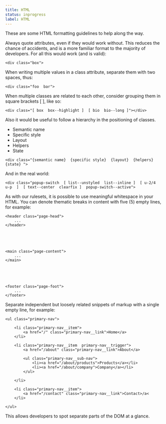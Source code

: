 ```yaml
---
title: HTML
status: inprogress
label: HTML
---
```


These are some HTML formatting guidelines to help along the way.

Always quote attributes, even if they would work without. This reduces the chance of accidents, and is a more familiar format to the majority of developers. For all this would work (and is valid):

```
<div class="box">
```

When writing multiple values in a class attribute, separate them with two spaces, thus:

```
<div class="foo  bar">
```

When multiple classes are related to each other, consider grouping them in square brackets [ ], like so:

```
<div class="[ box  box--highlight ]  [ bio  bio--long ]"></div>
```

Also it would be useful to follow a hierarchy in the positioning of classes.

* Semantic name
* Specific style
* Layout
* Helpers
* State

```
<div class="{semantic name}  {specific style}  {layout}  {helpers}  {state} ">
```

And in the real world:

```
<div class="popup-switch  [ list--unstyled  list--inline ]  [ u-2/4  u-p  ]  [ text--center  clearfix ]  popup-switch--active">
```

As with our rulesets, it is possible to use meaningful whitespace in your HTML. You can denote thematic breaks in content with five (5) empty lines, for example:

```
<header class="page-head">
    ...
</header>





<main class="page-content">
    ...
</main>





<footer class="page-foot">
    ...
</footer>
```

Separate independent but loosely related snippets of markup with a single empty line, for example:

```
<ul class="primary-nav">

    <li class="primary-nav__item">
        <a href="/" class="primary-nav__link">Home</a>
    </li>

    <li class="primary-nav__item  primary-nav__trigger">
        <a href="/about" class="primary-nav__link">About</a>

        <ul class="primary-nav__sub-nav">
            <li><a href="/about/products">Products</a></li>
            <li><a href="/about/company">Company</a></li>
        </ul>

    </li>

    <li class="primary-nav__item">
        <a href="/contact" class="primary-nav__link">Contact>/a<
    </li>

</ul>
```

This allows developers to spot separate parts of the DOM at a glance.
